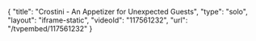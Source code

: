 {
    "title": "Crostini - An Appetizer for Unexpected Guests",
    "type": "solo",
    "layout": "iframe-static",
    "videoId": "117561232",
    "url": "\/tvpembed\/117561232"
}